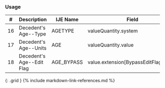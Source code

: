 ### Usage


| **#** |  **Description**   |  **IJE Name**   |  **Field**  |  **Type**  | **Value Set**  |
| ---------| ------------- | ------------ | -------------- | -------- | -------- |
| 16 | Decedent's Age--Type | AGETYPE| valueQuantity.system | codeable | [UnitsOfAgeVS] | 
| 17 | Decedent's Age--Units | AGE | valueQuantity.value | decimal |  | 
| 18 | Decedent's Age--Edit Flag | AGE_BYPASS| value.extension[BypassEditFlag].value | codeable | [EditBypass01VS] | 
{: .grid }
{% include markdown-link-references.md %}

